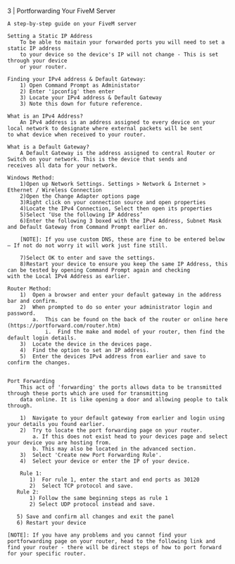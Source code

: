 3 | Portforwarding Your FiveM Server

    A step-by-step guide on your FiveM server
    
    Setting a Static IP Address
        To be able to maitain your forwarded ports you will need to set a static IP address
        to your device so the device's IP will not change - This is set through your device 
        or your router.
    
    Finding your IPv4 address & Default Gateway:
        1) Open Command Prompt as Administator
        2) Enter 'ipconfig' then enter
        3) Locate your IPv4 address & Default Gateway
        3) Note this down for future reference. 
      
    What is an IPv4 Address?
        An IPv4 address is an address assigned to every device on your local network to designate where external packets will be sent         to what device when received to your router. 

    What is a Default Gateway?
        A Default Gateway is the address assigned to central Router or Switch on your network. This is the device that sends and                receives all data for your network.
    
    Windows Method:
        1)Open up Network Settings. Settings > Network & Internet > Ethernet / Wireless Connection
        2)Open the Change Adapter options page
        3)Right click on your connection source and open properties
        4)Locate the IPv4 Connection, Select then open its properties
        5)Select ‘Use the following IP Address’
        6)Enter the following 3 boxed with the IPv4 Address, Subnet Mask and Default Gateway from Command Prompt earlier on.        
        
        [NOTE]: If you use custom DNS, these are fine to be entered below – If not do not worry it will work just fine still.
          
        7)Select OK to enter and save the settings. 
        8)Restart your device to ensure you keep the same IP Address, this can be tested by opening Command Prompt again and checking           with the Local IPv4 Address as earlier.
        
    Router Method:
        1)	Open a browser and enter your default gateway in the address bar and confirm.
        2)	When prompted to do so enter your administrator login and password.
            a.	This can be found on the back of the router or online here (https://portforward.com/router.htm)
                i.	Find the make and model of your router, then find the default login details.
        3)	Locate the device in the devices page.
        4)  Find the option to set an IP address.
        5)  Enter the devices IPv4 address from earlier and save to confirm the changes.


    Port Forwarding
        This act of 'forwarding' the ports allows data to be transmitted through these ports which are used for transmitting
        data online. It is like opening a door and allowing people to talk through.
        
        1)  Navigate to your default gateway from earlier and login using your details you found earlier.
        2)  Try to locate the port forwarding page on your router.
            a. If this does not exist head to your devices page and select your device you are hosting from.
            b. This may also be located in the advanced section.
        3)  Select 'Create new Port Forwarding Rule'.
        4)  Select your device or enter the IP of your device.
        
        Rule 1:
           1)  For rule 1, enter the start and end ports as 30120
           2)  Select TCP protocol and save.
       Rule 2:
           1) Follow the same beginning steps as rule 1
           2) Select UDP protocol instead and save.
           
       5) Save and confirm all changes and exit the panel
       6) Restart your device
       
    [NOTE]: If you have any problems and you cannot find your portforwarding page on your router, head to the following link and find your router - there will be direct steps of how to port forward for your specific router.
